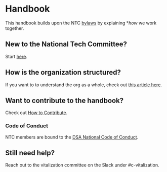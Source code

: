 # Handbook

This handbook builds upon the NTC [bylaws](/docs/gov-docs.md) by explaining **how* we work together.

## New to the National Tech Committee?
Start [here](/docs/getting-started.md).

## How is the organization structured?
If you want to to understand the org as a whole, check out [this article here](/docs/organizational-structure.md).

## Want to contribute to the handbook?
Check out [How to Contribute](/docs/contributing.md).

### Code of Conduct

NTC members are bound to the [DSA National Code of Conduct](https://www.dsausa.org/dsa-code-of-conduct-for-members/).

## Still need help?

Reach out to the vitalization committee on the Slack under #c-vitalization.
